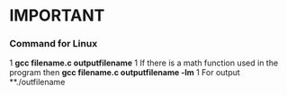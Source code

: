 
# IMPORTANT
### Command for Linux
  1 **gcc filename.c outputfilename**
  1 If there is a math function used in the program then
    **gcc filename.c outputfilename -lm**
  1 For output 
    **./outfilename
